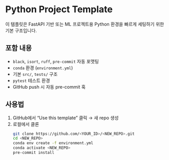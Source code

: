 # Python Project Template

이 템플릿은 FastAPI 기반 또는 ML 프로젝트용 Python 환경을 빠르게 세팅하기 위한 기본 구조입니다.

## 포함 내용
- `black`, `isort`, `ruff`, `pre-commit` 자동 포맷팅
- `conda` 환경 (`environment.yml`)
- 기본 `src/`, `tests/` 구조
- `pytest` 테스트 환경
- GitHub push 시 자동 pre-commit 훅

## 사용법
1. GitHub에서 “Use this template” 클릭 → 새 repo 생성
2. 로컬에서 클론
   ```bash
   git clone https://github.com/<YOUR_ID>/<NEW_REPO>.git
   cd <NEW_REPO>
   conda env create -f environment.yml
   conda activate <NEW_REPO>
   pre-commit install
